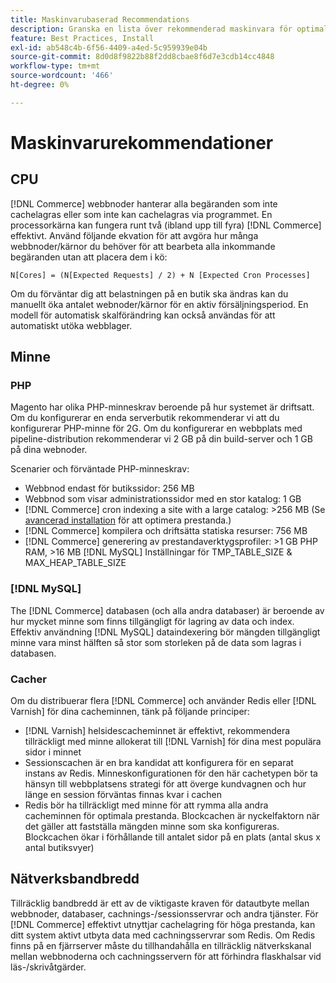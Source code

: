 ```yaml
---
title: Maskinvarubaserad Recommendations
description: Granska en lista över rekommenderad maskinvara för optimala prestanda vid driftsättning av Adobe Commerce.
feature: Best Practices, Install
exl-id: ab548c4b-6f56-4409-a4ed-5c959939e04b
source-git-commit: 8d0d8f9822b88f2dd8cbae8f6d7e3cdb14cc4848
workflow-type: tm+mt
source-wordcount: '466'
ht-degree: 0%

---
```


# Maskinvarurekommendationer

## CPU

[!DNL Commerce] webbnoder hanterar alla begäranden som inte cachelagras eller som inte kan cachelagras via programmet. En processorkärna kan fungera runt två (ibland upp till fyra) [!DNL Commerce] effektivt. Använd följande ekvation för att avgöra hur många webbnoder/kärnor du behöver för att bearbeta alla inkommande begäranden utan att placera dem i kö:

```
N[Cores] = (N[Expected Requests] / 2) + N [Expected Cron Processes]
```

Om du förväntar dig att belastningen på en butik ska ändras kan du manuellt öka antalet webnoder/kärnor för en aktiv försäljningsperiod. En modell för automatisk skalförändring kan också användas för att automatiskt utöka webblager.

## Minne

### PHP

Magento har olika PHP-minneskrav beroende på hur systemet är driftsatt.  Om du konfigurerar en enda serverbutik rekommenderar vi att du konfigurerar PHP-minne för 2G.  Om du konfigurerar en webbplats med pipeline-distribution rekommenderar vi 2 GB på din build-server och 1 GB på dina webnoder.

Scenarier och förväntade PHP-minneskrav:

* Webbnod endast för butikssidor: 256 MB
* Webbnod som visar administrationssidor med en stor katalog: 1 GB
* [!DNL Commerce] cron indexing a site with a large catalog: >256 MB (Se [avancerad installation](../performance/advanced-setup.md) för att optimera prestanda.)
* [!DNL Commerce] kompilera och driftsätta statiska resurser: 756 MB
* [!DNL Commerce] generering av prestandaverktygsprofiler: >1 GB PHP RAM, >16 MB [!DNL MySQL] Inställningar för TMP_TABLE_SIZE &amp; MAX_HEAP_TABLE_SIZE

### [!DNL MySQL]

The [!DNL Commerce] databasen (och alla andra databaser) är beroende av hur mycket minne som finns tillgängligt för lagring av data och index. Effektiv användning [!DNL MySQL] dataindexering bör mängden tillgängligt minne vara minst hälften så stor som storleken på de data som lagras i databasen.

### Cacher

Om du distribuerar flera [!DNL Commerce] och använder Redis eller [!DNL Varnish] för dina cacheminnen, tänk på följande principer:

* [!DNL Varnish] helsidescacheminnet är effektivt, rekommendera tillräckligt med minne allokerat till [!DNL Varnish] för dina mest populära sidor i minnet
* Sessionscachen är en bra kandidat att konfigurera för en separat instans av Redis.  Minneskonfigurationen för den här cachetypen bör ta hänsyn till webbplatsens strategi för att överge kundvagnen och hur länge en session förväntas finnas kvar i cachen
* Redis bör ha tillräckligt med minne för att rymma alla andra cacheminnen för optimala prestanda.  Blockcachen är nyckelfaktorn när det gäller att fastställa mängden minne som ska konfigureras.  Blockcachen ökar i förhållande till antalet sidor på en plats (antal skus x antal butiksvyer)

## Nätverksbandbredd

Tillräcklig bandbredd är ett av de viktigaste kraven för datautbyte mellan webbnoder, databaser, cachnings-/sessionsservrar och andra tjänster. För [!DNL Commerce] effektivt utnyttjar cachelagring för höga prestanda, kan ditt system aktivt utbyta data med cachningsservrar som Redis. Om Redis finns på en fjärrserver måste du tillhandahålla en tillräcklig nätverkskanal mellan webbnoderna och cachningsservern för att förhindra flaskhalsar vid läs-/skrivåtgärder.
